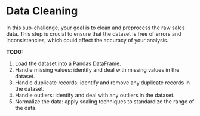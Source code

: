 # Data Cleaning

In this sub-challenge, your goal is to clean and preprocess the raw sales data. This step is crucial to ensure that the dataset is free of errors and inconsistencies, which could affect the accuracy of your analysis.

**TODO:**
1.  Load the dataset into a Pandas DataFrame.
2.  Handle missing values: identify and deal with missing values in the dataset.
3.  Handle duplicate records: identify and remove any duplicate records in the dataset.
4.  Handle outliers: identify and deal with any outliers in the dataset.
5.  Normalize the data: apply scaling techniques to standardize the range of the data.